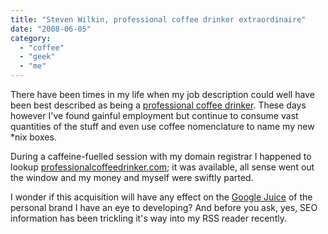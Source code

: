 ```yaml
---
title: "Steven Wilkin, professional coffee drinker extraordinaire"
date: "2008-06-05"
category:
  - "coffee"
  - "geek"
  - "me"
---
```


There have been times in my life when my job description could well have been best described as being a [professional coffee drinker](http://stevenwilkin.com/). These days however I've found gainful employment but continue to consume vast quantities of the stuff and even use coffee nomenclature to name my new \*nix boxes.

During a caffeine-fuelled session with my domain registrar I happened to lookup [professionalcoffeedrinker.com](http://professionalcoffeedrinker.com/); it was available, all sense went out the window and my money and myself were swiftly parted.

I wonder if this acquisition will have any effect on the [Google Juice](http://c2.com/cgi/wiki?GoogleJuice) of the personal brand I have an eye to developing? And before you ask, yes, SEO information has been trickling it's way into my RSS reader recently.
